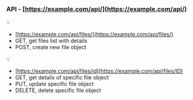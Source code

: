 ### API - [https://example.com/api/](https://example.com/api/)

<aside>
💡
  
- [https://example.com/api/files/](https://example.com/api/files/)
- GET, get files list with details
- POST, create new file object
</aside>

<aside>
💡
  
- [https://example.com/api/files/id](https://example.com/api/files/ID)
- GET, get details of specific file object
- PUT, update specific file object
- DELETE, delete specific file object
</aside>
